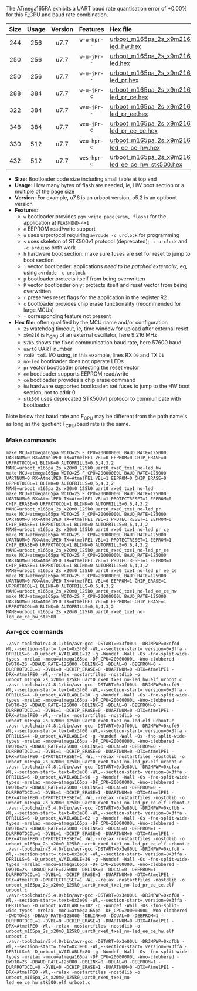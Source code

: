 The ATmega165PA exhibits a UART baud rate quantisation error of +0.00% for this F_CPU and baud rate combination.

|Size|Usage|Version|Features|Hex file|
|:-:|:-:|:-:|:-:|:--|
|244|256|u7.7|`w-u-hpr--`|[urboot_m165pa_2s_x9m216_57k6_uart0_rxe0_txe1_no-led_hw.hex](https://raw.githubusercontent.com/stefanrueger/urboot.hex/main/u7.7/mcus/atmega165pa/watchdog_2_s/external_oscillator_x/%2B9m216000_hz/%2B%2B57k6_baud/uart0_rxe0_txe1/no-led/urboot_m165pa_2s_x9m216_57k6_uart0_rxe0_txe1_no-led_hw.hex)|
|250|256|u7.7|`w-u-jPr--`|[urboot_m165pa_2s_x9m216_57k6_uart0_rxe0_txe1_no-led.hex](https://raw.githubusercontent.com/stefanrueger/urboot.hex/main/u7.7/mcus/atmega165pa/watchdog_2_s/external_oscillator_x/%2B9m216000_hz/%2B%2B57k6_baud/uart0_rxe0_txe1/no-led/urboot_m165pa_2s_x9m216_57k6_uart0_rxe0_txe1_no-led.hex)|
|250|256|u7.7|`w-u-jPr--`|[urboot_m165pa_2s_x9m216_57k6_uart0_rxe0_txe1_no-led_pr.hex](https://raw.githubusercontent.com/stefanrueger/urboot.hex/main/u7.7/mcus/atmega165pa/watchdog_2_s/external_oscillator_x/%2B9m216000_hz/%2B%2B57k6_baud/uart0_rxe0_txe1/no-led/urboot_m165pa_2s_x9m216_57k6_uart0_rxe0_txe1_no-led_pr.hex)|
|288|384|u7.7|`w-u-jPr-c`|[urboot_m165pa_2s_x9m216_57k6_uart0_rxe0_txe1_no-led_pr_ce.hex](https://raw.githubusercontent.com/stefanrueger/urboot.hex/main/u7.7/mcus/atmega165pa/watchdog_2_s/external_oscillator_x/%2B9m216000_hz/%2B%2B57k6_baud/uart0_rxe0_txe1/no-led/urboot_m165pa_2s_x9m216_57k6_uart0_rxe0_txe1_no-led_pr_ce.hex)|
|322|384|u7.7|`weu-jPr--`|[urboot_m165pa_2s_x9m216_57k6_uart0_rxe0_txe1_no-led_pr_ee.hex](https://raw.githubusercontent.com/stefanrueger/urboot.hex/main/u7.7/mcus/atmega165pa/watchdog_2_s/external_oscillator_x/%2B9m216000_hz/%2B%2B57k6_baud/uart0_rxe0_txe1/no-led/urboot_m165pa_2s_x9m216_57k6_uart0_rxe0_txe1_no-led_pr_ee.hex)|
|348|384|u7.7|`weu-jPr-c`|[urboot_m165pa_2s_x9m216_57k6_uart0_rxe0_txe1_no-led_pr_ee_ce.hex](https://raw.githubusercontent.com/stefanrueger/urboot.hex/main/u7.7/mcus/atmega165pa/watchdog_2_s/external_oscillator_x/%2B9m216000_hz/%2B%2B57k6_baud/uart0_rxe0_txe1/no-led/urboot_m165pa_2s_x9m216_57k6_uart0_rxe0_txe1_no-led_pr_ee_ce.hex)|
|330|512|u7.7|`weu-hpr-c`|[urboot_m165pa_2s_x9m216_57k6_uart0_rxe0_txe1_no-led_ee_ce_hw.hex](https://raw.githubusercontent.com/stefanrueger/urboot.hex/main/u7.7/mcus/atmega165pa/watchdog_2_s/external_oscillator_x/%2B9m216000_hz/%2B%2B57k6_baud/uart0_rxe0_txe1/no-led/urboot_m165pa_2s_x9m216_57k6_uart0_rxe0_txe1_no-led_ee_ce_hw.hex)|
|432|512|u7.7|`wes-hpr-c`|[urboot_m165pa_2s_x9m216_57k6_uart0_rxe0_txe1_no-led_ee_ce_hw_stk500.hex](https://raw.githubusercontent.com/stefanrueger/urboot.hex/main/u7.7/mcus/atmega165pa/watchdog_2_s/external_oscillator_x/%2B9m216000_hz/%2B%2B57k6_baud/uart0_rxe0_txe1/no-led/urboot_m165pa_2s_x9m216_57k6_uart0_rxe0_txe1_no-led_ee_ce_hw_stk500.hex)|

- **Size:** Bootloader code size including small table at top end
- **Usage:** How many bytes of flash are needed, ie, HW boot section or a multiple of the page size
- **Version:** For example, u7.6 is an urboot version, o5.2 is an optiboot version
- **Features:**
  + `w` bootloader provides `pgm_write_page(sram, flash)` for the application at `FLASHEND-4+1`
  + `e` EEPROM read/write support
  + `u` uses urprotocol requiring `avrdude -c urclock` for programming
  + `s` uses skeleton of STK500v1 protocol (deprecated); `-c urclock` and `-c arduino` both work
  + `h` hardware boot section: make sure fuses are set for reset to jump to boot section
  + `j` vector bootloader: applications *need to be patched externally*, eg, using `avrdude -c urclock`
  + `p` bootloader protects itself from being overwritten
  + `P` vector bootloader only: protects itself and reset vector from being overwritten
  + `r` preserves reset flags for the application in the register R2
  + `c` bootloader provides chip erase functionality (recommended for large MCUs)
  + `-` corresponding feature not present
- **Hex file:** often qualified by the MCU name and/or configuration
  + `2s` watchdog timeout, ie, time window for upload after external reset
  + `x9m216` is F<sub>CPU</sub> of an external oscillator, here 9.216 MHz
  + `57k6` shows the fixed communication baud rate, here 57600 baud
  + `uart0` UART number
  + `rxd0 txd1` I/O using, in this example, lines RX `D0` and TX `D1`
  + `no-led` bootloader does not operate LEDs
  + `pr` vector bootloader protecting the reset vector
  + `ee` bootloader supports EEPROM read/write
  + `ce` bootloader provides a chip erase command
  + `hw` hardware supported bootloader: set fuses to jump to the HW boot section, not to addr 0
  + `stk500` uses deprecated STK500v1 protocol to communicate with bootloader


Note below that baud rate and F<sub>CPU</sub> may be different from the path name's as long as the quotient F<sub>CPU</sub>/baud rate is the same.

### Make commands
```
make MCU=atmega165pa WDTO=2S F_CPU=20000000L BAUD_RATE=125000 UARTNUM=0 RX=AtmelPE0 TX=AtmelPE1 VBL=0 EEPROM=0 CHIP_ERASE=0 URPROTOCOL=1 BLINK=0 AUTOFRILLS=0,6,4,3,2 NAME=urboot_m165pa_2s_x20m0_125k0_uart0_rxe0_txe1_no-led_hw
make MCU=atmega165pa WDTO=2S F_CPU=20000000L BAUD_RATE=125000 UARTNUM=0 RX=AtmelPE0 TX=AtmelPE1 VBL=1 EEPROM=0 CHIP_ERASE=0 URPROTOCOL=1 BLINK=0 AUTOFRILLS=0,6,4,3,2 NAME=urboot_m165pa_2s_x20m0_125k0_uart0_rxe0_txe1_no-led
make MCU=atmega165pa WDTO=2S F_CPU=20000000L BAUD_RATE=125000 UARTNUM=0 RX=AtmelPE0 TX=AtmelPE1 VBL=1 PROTECTRESET=1 EEPROM=0 CHIP_ERASE=0 URPROTOCOL=1 BLINK=0 AUTOFRILLS=0,6,4,3,2 NAME=urboot_m165pa_2s_x20m0_125k0_uart0_rxe0_txe1_no-led_pr
make MCU=atmega165pa WDTO=2S F_CPU=20000000L BAUD_RATE=125000 UARTNUM=0 RX=AtmelPE0 TX=AtmelPE1 VBL=1 PROTECTRESET=1 EEPROM=0 CHIP_ERASE=1 URPROTOCOL=1 BLINK=0 AUTOFRILLS=0,6,4,3,2 NAME=urboot_m165pa_2s_x20m0_125k0_uart0_rxe0_txe1_no-led_pr_ce
make MCU=atmega165pa WDTO=2S F_CPU=20000000L BAUD_RATE=125000 UARTNUM=0 RX=AtmelPE0 TX=AtmelPE1 VBL=1 PROTECTRESET=1 EEPROM=1 CHIP_ERASE=0 URPROTOCOL=1 BLINK=0 AUTOFRILLS=0,6,4,3,2 NAME=urboot_m165pa_2s_x20m0_125k0_uart0_rxe0_txe1_no-led_pr_ee
make MCU=atmega165pa WDTO=2S F_CPU=20000000L BAUD_RATE=125000 UARTNUM=0 RX=AtmelPE0 TX=AtmelPE1 VBL=1 PROTECTRESET=1 EEPROM=1 CHIP_ERASE=1 URPROTOCOL=1 BLINK=0 AUTOFRILLS=0,6,4,3,2 NAME=urboot_m165pa_2s_x20m0_125k0_uart0_rxe0_txe1_no-led_pr_ee_ce
make MCU=atmega165pa WDTO=2S F_CPU=20000000L BAUD_RATE=125000 UARTNUM=0 RX=AtmelPE0 TX=AtmelPE1 VBL=0 EEPROM=1 CHIP_ERASE=1 URPROTOCOL=1 BLINK=0 AUTOFRILLS=0,6,4,3,2 NAME=urboot_m165pa_2s_x20m0_125k0_uart0_rxe0_txe1_no-led_ee_ce_hw
make MCU=atmega165pa WDTO=2S F_CPU=20000000L BAUD_RATE=125000 UARTNUM=0 RX=AtmelPE0 TX=AtmelPE1 VBL=0 EEPROM=1 CHIP_ERASE=1 URPROTOCOL=0 BLINK=0 AUTOFRILLS=0,6,4,3,2 NAME=urboot_m165pa_2s_x20m0_125k0_uart0_rxe0_txe1_no-led_ee_ce_hw_stk500
```

### Avr-gcc commands
```
./avr-toolchain/4.8.1/bin/avr-gcc -DSTART=0x3f00UL -DRJMPWP=0xcfdd -Wl,--section-start=.text=0x3f00 -Wl,--section-start=.version=0x3ffa -DFRILLS=6 -D_urboot_AVAILABLE=12 -g -Wundef -Wall -Os -fno-split-wide-types -mrelax -mmcu=atmega165pa -DF_CPU=20000000L -Wno-clobbered -DWDTO=2S -DBAUD_RATE=125000 -DBLINK=0 -DDUAL=0 -DEEPROM=0 -DURPROTOCOL=1 -DVBL=0 -DCHIP_ERASE=0 -DUARTNUM=0 -DTX=AtmelPE1 -DRX=AtmelPE0 -Wl,--relax -nostartfiles -nostdlib -o urboot_m165pa_2s_x20m0_125k0_uart0_rxe0_txe1_no-led_hw.elf urboot.c
./avr-toolchain/4.8.1/bin/avr-gcc -DSTART=0x3f00UL -DRJMPWP=0xcfd9 -Wl,--section-start=.text=0x3f00 -Wl,--section-start=.version=0x3ffa -DFRILLS=4 -D_urboot_AVAILABLE=20 -g -Wundef -Wall -Os -fno-split-wide-types -mrelax -mmcu=atmega165pa -DF_CPU=20000000L -Wno-clobbered -DWDTO=2S -DBAUD_RATE=125000 -DBLINK=0 -DDUAL=0 -DEEPROM=0 -DURPROTOCOL=1 -DVBL=1 -DCHIP_ERASE=0 -DUARTNUM=0 -DTX=AtmelPE1 -DRX=AtmelPE0 -Wl,--relax -nostartfiles -nostdlib -o urboot_m165pa_2s_x20m0_125k0_uart0_rxe0_txe1_no-led.elf urboot.c
./avr-toolchain/4.8.1/bin/avr-gcc -DSTART=0x3f00UL -DRJMPWP=0xcfd9 -Wl,--section-start=.text=0x3f00 -Wl,--section-start=.version=0x3ffa -DFRILLS=4 -D_urboot_AVAILABLE=6 -g -Wundef -Wall -Os -fno-split-wide-types -mrelax -mmcu=atmega165pa -DF_CPU=20000000L -Wno-clobbered -DWDTO=2S -DBAUD_RATE=125000 -DBLINK=0 -DDUAL=0 -DEEPROM=0 -DURPROTOCOL=1 -DVBL=1 -DCHIP_ERASE=0 -DUARTNUM=0 -DTX=AtmelPE1 -DRX=AtmelPE0 -DPROTECTRESET=1 -Wl,--relax -nostartfiles -nostdlib -o urboot_m165pa_2s_x20m0_125k0_uart0_rxe0_txe1_no-led_pr.elf urboot.c
./avr-toolchain/4.8.1/bin/avr-gcc -DSTART=0x3e80UL -DRJMPWP=0xcfaa -Wl,--section-start=.text=0x3e80 -Wl,--section-start=.version=0x3ffa -DFRILLS=6 -D_urboot_AVAILABLE=96 -g -Wundef -Wall -Os -fno-split-wide-types -mrelax -mmcu=atmega165pa -DF_CPU=20000000L -Wno-clobbered -DWDTO=2S -DBAUD_RATE=125000 -DBLINK=0 -DDUAL=0 -DEEPROM=0 -DURPROTOCOL=1 -DVBL=1 -DCHIP_ERASE=1 -DUARTNUM=0 -DTX=AtmelPE1 -DRX=AtmelPE0 -DPROTECTRESET=1 -Wl,--relax -nostartfiles -nostdlib -o urboot_m165pa_2s_x20m0_125k0_uart0_rxe0_txe1_no-led_pr_ce.elf urboot.c
./avr-toolchain/5.4.0/bin/avr-gcc -DSTART=0x3e80UL -DRJMPWP=0xcfbb -Wl,--section-start=.text=0x3e80 -Wl,--section-start=.version=0x3ffa -DFRILLS=6 -D_urboot_AVAILABLE=62 -g -Wundef -Wall -Os -fno-split-wide-types -mrelax -mmcu=atmega165pa -DF_CPU=20000000L -Wno-clobbered -DWDTO=2S -DBAUD_RATE=125000 -DBLINK=0 -DDUAL=0 -DEEPROM=1 -DURPROTOCOL=1 -DVBL=1 -DCHIP_ERASE=0 -DUARTNUM=0 -DTX=AtmelPE1 -DRX=AtmelPE0 -DPROTECTRESET=1 -Wl,--relax -nostartfiles -nostdlib -o urboot_m165pa_2s_x20m0_125k0_uart0_rxe0_txe1_no-led_pr_ee.elf urboot.c
./avr-toolchain/5.4.0/bin/avr-gcc -DSTART=0x3e80UL -DRJMPWP=0xcfc8 -Wl,--section-start=.text=0x3e80 -Wl,--section-start=.version=0x3ffa -DFRILLS=6 -D_urboot_AVAILABLE=36 -g -Wundef -Wall -Os -fno-split-wide-types -mrelax -mmcu=atmega165pa -DF_CPU=20000000L -Wno-clobbered -DWDTO=2S -DBAUD_RATE=125000 -DBLINK=0 -DDUAL=0 -DEEPROM=1 -DURPROTOCOL=1 -DVBL=1 -DCHIP_ERASE=1 -DUARTNUM=0 -DTX=AtmelPE1 -DRX=AtmelPE0 -DPROTECTRESET=1 -Wl,--relax -nostartfiles -nostdlib -o urboot_m165pa_2s_x20m0_125k0_uart0_rxe0_txe1_no-led_pr_ee_ce.elf urboot.c
./avr-toolchain/5.4.0/bin/avr-gcc -DSTART=0x3e00UL -DRJMPWP=0xcf88 -Wl,--section-start=.text=0x3e00 -Wl,--section-start=.version=0x3ffa -DFRILLS=6 -D_urboot_AVAILABLE=182 -g -Wundef -Wall -Os -fno-split-wide-types -mrelax -mmcu=atmega165pa -DF_CPU=20000000L -Wno-clobbered -DWDTO=2S -DBAUD_RATE=125000 -DBLINK=0 -DDUAL=0 -DEEPROM=1 -DURPROTOCOL=1 -DVBL=0 -DCHIP_ERASE=1 -DUARTNUM=0 -DTX=AtmelPE1 -DRX=AtmelPE0 -Wl,--relax -nostartfiles -nostdlib -o urboot_m165pa_2s_x20m0_125k0_uart0_rxe0_txe1_no-led_ee_ce_hw.elf urboot.c
./avr-toolchain/5.4.0/bin/avr-gcc -DSTART=0x3e00UL -DRJMPWP=0xcfbb -Wl,--section-start=.text=0x3e00 -Wl,--section-start=.version=0x3ffa -DFRILLS=6 -D_urboot_AVAILABLE=80 -g -Wundef -Wall -Os -fno-split-wide-types -mrelax -mmcu=atmega165pa -DF_CPU=20000000L -Wno-clobbered -DWDTO=2S -DBAUD_RATE=125000 -DBLINK=0 -DDUAL=0 -DEEPROM=1 -DURPROTOCOL=0 -DVBL=0 -DCHIP_ERASE=1 -DUARTNUM=0 -DTX=AtmelPE1 -DRX=AtmelPE0 -Wl,--relax -nostartfiles -nostdlib -o urboot_m165pa_2s_x20m0_125k0_uart0_rxe0_txe1_no-led_ee_ce_hw_stk500.elf urboot.c
```


